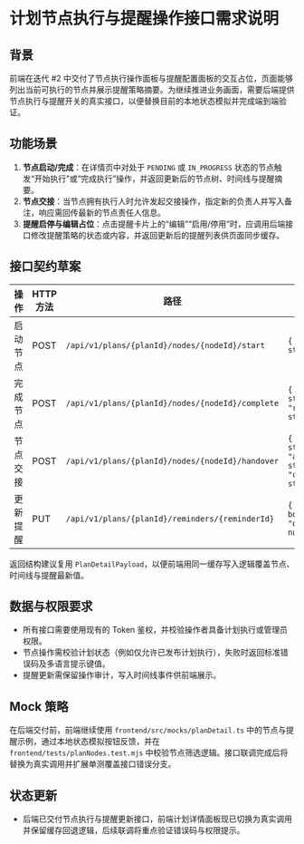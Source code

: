 # 计划节点执行与提醒操作接口需求说明

## 背景

前端在迭代 #2 中交付了节点执行操作面板与提醒配置面板的交互占位，页面能够列出当前可执行的节点并展示提醒策略摘要。为继续推进业务画面，需要后端提供节点执行与提醒开关的真实接口，以便替换目前的本地状态模拟并完成端到端验证。

## 功能场景

1. **节点启动/完成**：在详情页中对处于 `PENDING` 或 `IN_PROGRESS` 状态的节点触发“开始执行”或“完成执行”操作，并返回更新后的节点树、时间线与提醒摘要。
2. **节点交接**：当节点拥有执行人时允许发起交接操作，指定新的负责人并写入备注，响应需回传最新的节点责任人信息。
3. **提醒启停与编辑占位**：点击提醒卡片上的“编辑”“启用/停用”时，应调用后端接口修改提醒策略的状态或内容，并返回更新后的提醒列表供页面同步缓存。

## 接口契约草案

| 操作 | HTTP 方法 | 路径 | 请求体 | 响应 | 备注 |
| --- | --- | --- | --- | --- | --- |
| 启动节点 | POST | `/api/v1/plans/{planId}/nodes/{nodeId}/start` | `{ "operatorId": string }` | `PlanDetailPayload` | 触发成功后需更新时间线与节点状态 |
| 完成节点 | POST | `/api/v1/plans/{planId}/nodes/{nodeId}/complete` | `{ "operatorId": string, "resultSummary"?: string }` | `PlanDetailPayload` | resultSummary 为空时按后端默认处理 |
| 节点交接 | POST | `/api/v1/plans/{planId}/nodes/{nodeId}/handover` | `{ "operatorId": string, "assigneeId": string, "comment"?: string }` | `PlanDetailPayload` | 需校验节点允许交接的状态 |
| 更新提醒 | PUT | `/api/v1/plans/{planId}/reminders/{reminderId}` | `{ "active": boolean, "offsetMinutes"?: number }` | `PlanDetailPayload` | 前端当前仅需要启停能力，后续可拓展字段 |

返回结构建议复用 `PlanDetailPayload`，以便前端用同一缓存写入逻辑覆盖节点、时间线与提醒最新值。

## 数据与权限要求

- 所有接口需要使用现有的 Token 鉴权，并校验操作者具备计划执行或管理员权限。
- 节点操作需校验计划状态（例如仅允许已发布计划执行），失败时返回标准错误码及多语言提示键值。
- 提醒更新需保留操作审计，写入时间线事件供前端展示。

## Mock 策略

在后端交付前，前端继续使用 `frontend/src/mocks/planDetail.ts` 中的节点与提醒示例，通过本地状态模拟按钮反馈，并在 `frontend/tests/planNodes.test.mjs` 中校验节点筛选逻辑。接口联调完成后将替换为真实调用并扩展单测覆盖接口错误分支。

## 状态更新

- 后端已交付节点执行与提醒更新接口，前端计划详情面板现已切换为真实调用并保留缓存回退逻辑，后续联调将重点验证错误码与权限提示。
